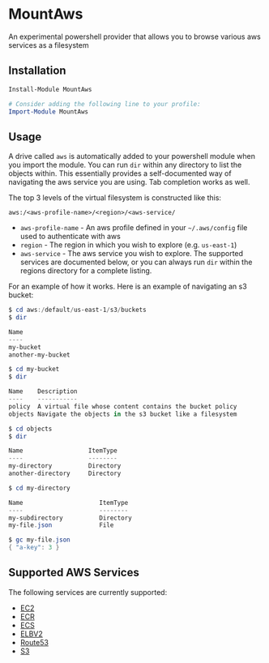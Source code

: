 # MountAws
An experimental powershell provider that allows you to browse various aws services as a filesystem

## Installation

```powershell
Install-Module MountAws

# Consider adding the following line to your profile:
Import-Module MountAws
```

## Usage

A drive called `aws` is automatically added to your powershell module when you import the module.
You can run `dir` within any directory to list the objects within. This essentially provides a self-documented way
of navigating the aws service you are using. Tab completion works as well.

The top 3 levels of the virtual filesystem is constructed like this:

```
aws:/<aws-profile-name>/<region>/<aws-service/
```

 * `aws-profile-name` - An aws profile defined in your `~/.aws/config` file used to authenticate with aws
 * `region` - The region in which you wish to explore (e.g. `us-east-1`)
 * `aws-service` - The aws service you wish to explore. The supported services are documented below, or you can always run `dir` within the regions directory for a complete listing.

For an example of how it works. Here is an example of navigating an s3 bucket:

```powershell
$ cd aws:/default/us-east-1/s3/buckets
$ dir

Name
----
my-bucket
another-my-bucket

$ cd my-bucket
$ dir

Name    Description
----    -----------
policy  A virtual file whose content contains the bucket policy
objects Navigate the objects in the s3 bucket like a filesystem

$ cd objects
$ dir

Name                  ItemType
----                  --------
my-directory          Directory
another-directory     Directory

$ cd my-directory

Name                     ItemType
----                     --------
my-subdirectory          Directory
my-file.json             File

$ gc my-file.json
{ "a-key": 3 }
```

## Supported AWS Services

The following services are currently supported:

 * [EC2](docs/Services/EC2.md)
 * [ECR](docs/Services/ECR.md)
 * [ECS](docs/Services/ECS.md)
 * [ELBV2](docs/Services/ELBV2.md)
 * [Route53](docs/Services/Route53.md)
 * [S3](docs/Services/S3.md)